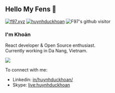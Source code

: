 ## Hello My Fens 👋
[![f97.xyz](https://img.shields.io/badge/Blog-f97.xyz-lightgrey "f97.xyz")](https://f97.xyz)
[![huynhduckhoan](https://img.shields.io/badge/skype-huynhduckhoan-blue "huynhduckhoan")](https://join.skype.com/invite/niUom6aZDDwa "devcui.com")
![F97's github visitor](https://komarev.com/ghpvc/?username=f97)


### I'm Khoản

React developer & Open Source enthusiast.<br>
Currently working in Da Nang, Vietnam.<br>


<!-- <img src="https://github-readme-stats.vercel.app/api?username=f97&show_icons=true&theme=onedark&show_icons=true&hide_border=true"> -->

<img src="https://github-readme-stats.vercel.app/api/top-langs/?username=anuraghazra&layout=compact&theme=onedark&hide_border=true">

<!-- ![Imgur](https://i.imgur.com/EKizaRG.png)

![Imgur](https://i.imgur.com/7pehdsz.png)
 -->
 
To connect with me: 
- Linkedin: [in/huynhduckhoan/](https://www.linkedin.com/in/huynhduckhoan/)
- Skype: [live:huynhduckhoan](https://join.skype.com/invite/niUom6aZDDwa)
